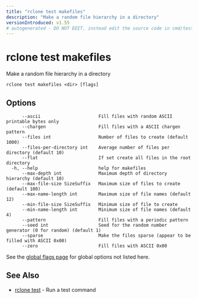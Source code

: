 ```yaml
---
title: "rclone test makefiles"
description: "Make a random file hierarchy in a directory"
versionIntroduced: v1.55
# autogenerated - DO NOT EDIT, instead edit the source code in cmd/test/makefiles/ and as part of making a release run "make commanddocs"
---
```

# rclone test makefiles

Make a random file hierarchy in a directory

```
rclone test makefiles <dir> [flags]
```

## Options

```
      --ascii                      Fill files with random ASCII printable bytes only
      --chargen                    Fill files with a ASCII chargen pattern
      --files int                  Number of files to create (default 1000)
      --files-per-directory int    Average number of files per directory (default 10)
      --flat                       If set create all files in the root directory
  -h, --help                       help for makefiles
      --max-depth int              Maximum depth of directory hierarchy (default 10)
      --max-file-size SizeSuffix   Maximum size of files to create (default 100)
      --max-name-length int        Maximum size of file names (default 12)
      --min-file-size SizeSuffix   Minimum size of file to create
      --min-name-length int        Minimum size of file names (default 4)
      --pattern                    Fill files with a periodic pattern
      --seed int                   Seed for the random number generator (0 for random) (default 1)
      --sparse                     Make the files sparse (appear to be filled with ASCII 0x00)
      --zero                       Fill files with ASCII 0x00
```

See the [global flags page](/flags/) for global options not listed here.

## See Also

* [rclone test](/commands/rclone_test/)	 - Run a test command

